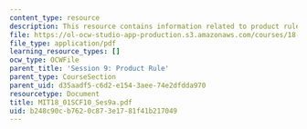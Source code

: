 ```yaml
---
content_type: resource
description: This resource contains information related to product rule.
file: https://ol-ocw-studio-app-production.s3.amazonaws.com/courses/18-01sc-single-variable-calculus-fall-2010/b248c90cb7620c873e1781f41b217049_MIT18_01SCF10_Ses9a.pdf
file_type: application/pdf
learning_resource_types: []
ocw_type: OCWFile
parent_title: 'Session 9: Product Rule'
parent_type: CourseSection
parent_uid: d35aadf5-c6d2-e154-3aee-74e2dfdda970
resourcetype: Document
title: MIT18_01SCF10_Ses9a.pdf
uid: b248c90c-b762-0c87-3e17-81f41b217049
---
```

